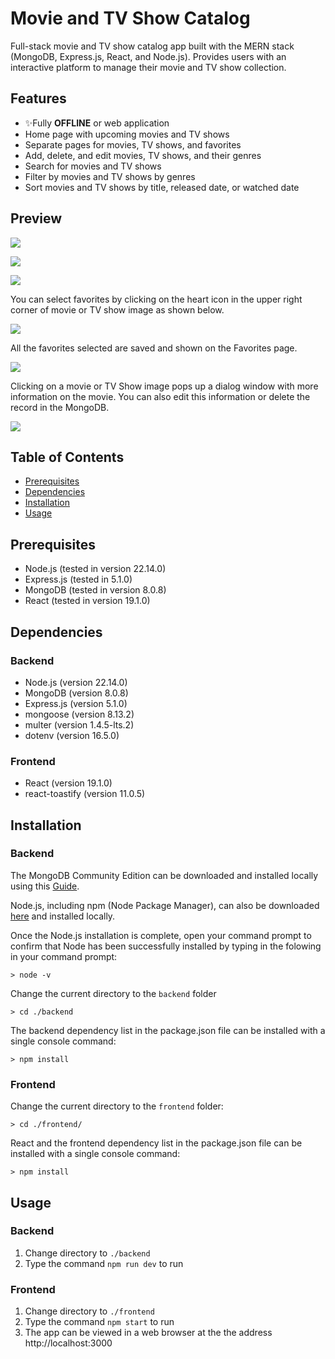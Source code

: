 # Movie and TV Show Catalog

Full-stack movie and TV show catalog app built with the MERN stack (MongoDB, Express.js, React, and Node.js). Provides users with an interactive platform to manage their movie and TV show collection.  

## Features

- ✨Fully **OFFLINE** or web application
- Home page with upcoming movies and TV shows
- Separate pages for movies, TV shows, and favorites
- Add, delete, and edit movies, TV shows, and their genres
- Search for movies and TV shows 
- Filter by movies and TV shows by genres 
- Sort movies and TV shows by title, released date, or watched date

## Preview

<p align="center" width="100%">
  <img style="display: block; margin: auto;" src="./images/home-page.webp"/>
</p>
<p align="center" width="100%">
  <img style="display: block; margin: auto;" src="./images/movies-page.webp"/>
</p>
<p align="center" width="100%">
  <img style="display: block; margin: auto;" src="./images/tv-shows-page.webp"/>
</p>
You can select favorites by clicking on the heart icon in the upper right corner of movie or TV show image as shown below.  
<p align="center" width="100%">
  <img style="display: block; margin: auto;" src="./images/favorite-selection.webp"/>
</p>
All the favorites selected are saved and shown on the Favorites page.
<p align="center" width="100%">
  <img style="display: block; margin: auto;" src="./images/favorites-page.webp"/>
</p>
Clicking on a movie or TV Show image pops up a dialog window with more information on the movie. You can also edit this information or delete the record in the MongoDB.
<p align="center" width="100%">
  <img style="display: block; margin: auto;" src="./images/movie-dialog.webp"/>
</p>

## Table of Contents
- [Prerequisites](#prerequisites-heading)
- [Dependencies](#dependencies-heading)
- [Installation](#installation-heading)
- [Usage](#usage-heading)



<a name="prerequisites-heading"></a>
## Prerequisites
- Node.js (tested in version 22.14.0)
- Express.js (tested in 5.1.0)
- MongoDB (tested in version 8.0.8)
- React (tested in version 19.1.0)

<a name="prerequisites-heading"></a>
## Dependencies

### Backend
- Node.js (version 22.14.0)
- MongoDB (version 8.0.8)
- Express.js (version 5.1.0)
- mongoose (version 8.13.2)
- multer (version 1.4.5-lts.2)
- dotenv (version 16.5.0)

### Frontend

- React (version 19.1.0)
- react-toastify (version 11.0.5)

<a name="installation-heading"></a>
## Installation

### Backend

The MongoDB Community Edition can be downloaded and installed locally using this [Guide](https://www.mongodb.com/docs/manual/administration/install-community/).

Node.js, including npm (Node Package Manager), can also be downloaded [here](https://nodejs.org/en/download) and installed locally.  

Once the Node.js installation is complete, open your command prompt to confirm that Node has been successfully installed by typing in the folowing in your command prompt:

```console
> node -v
```

Change the current directory to the `backend` folder

```console
> cd ./backend
```

The backend dependency list in the package.json file can be installed with a single console command:
```console
> npm install
```

### Frontend

Change the current directory to the `frontend` folder:

```console
> cd ./frontend/
```

React and the frontend dependency list in the package.json file can be installed with a single console command:
```console
> npm install
```

<a name="usage-heading"></a>
## Usage

### Backend

1. Change directory to `./backend`
2. Type the command `npm run dev` to run


### Frontend

1. Change directory to `./frontend`
2. Type the command `npm start` to run
3. The app can be viewed in a web browser at the the address http://localhost:3000




